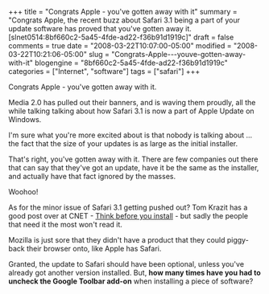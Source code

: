 +++
title = "Congrats Apple - you've gotten away with it"
summary = "Congrats Apple, the recent buzz about Safari 3.1 being a part of your update software has proved that you've gotten away it. [slnet0514:8bf660c2-5a45-4fde-ad22-f36b91d1919c]"
draft = false
comments = true
date = "2008-03-22T10:07:00-05:00"
modified = "2008-03-22T10:21:06-05:00"
slug = "Congrats-Apple---youve-gotten-away-with-it"
blogengine = "8bf660c2-5a45-4fde-ad22-f36b91d1919c"
categories = ["Internet", "software"]
tags = ["safari"]
+++

<p>
Congrats Apple - you&#39;ve gotten away with it. 
</p>
<p>
Media 2.0 has pulled out their banners, and is waving them proudly, all the while talking talking about how Safari 3.1 is now a part of Apple Update on Windows. 
</p>
<p>
I&#39;m sure what you&#39;re more excited about is that nobody is talking about ... the fact that the size of your updates is as large as the initial installer. 
</p>
<p>
That&#39;s right, you&#39;ve gotten away with it. There are few companies out there that can say that they&#39;ve got an update, have it be the same as the installer, and actually have that fact ignored by the masses. 
</p>
<p>
Woohoo! 
</p>
<p>
As for the minor issue of Safari 3.1 getting pushed out? Tom Krazit has a good post over at CNET - <a href="http://www.news.com/8301-13579_3-9900727-37.html" target="_blank">Think before you install</a> - but sadly the people that need it the most won&#39;t read it. 
</p>
<p>
Mozilla is just sore that they didn&#39;t have a product that they could piggy-back their browser onto, like Apple has Safari. 
</p>
<p>
Granted, the update to Safari should have been optional, unless you&#39;ve already got another version installed. But, <strong>how many times have you had to uncheck the Google Toolbar add-on</strong> when installing a piece of software? 
</p>

